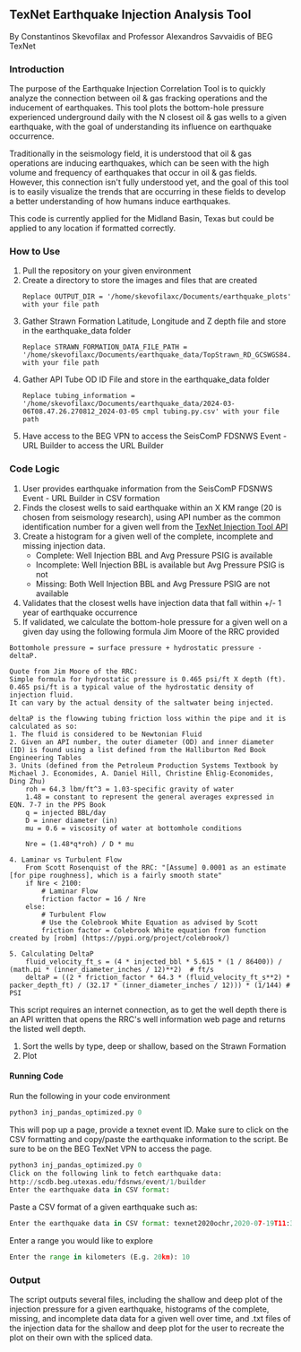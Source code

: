 ## TexNet Earthquake Injection Analysis Tool 
By Constantinos Skevofilax and Professor Alexandros Savvaidis of BEG TexNet

### Introduction 
The purpose of the Earthquake Injection Correlation Tool is to quickly analyze the connection between oil & gas fracking operations and the inducement of earthquakes. This tool plots the bottom-hole pressure experienced underground daily with the N closest oil & gas wells to a given earthquake, with the goal of understanding its influence on earthquake occurrence.

Traditionally in the seismology field, it is understood that oil & gas operations are inducing earthquakes, which can be seen with the high volume and frequency of earthquakes that occur in oil & gas fields. However, this connection isn't fully understood yet, and the goal of this tool is to easily visualize the trends that are occurring in these fields to develop a better understanding of how humans induce earthquakes. 

This code is currently applied for the Midland Basin, Texas but could be applied to any location if formatted correctly. 

### How to Use 

1. Pull the repository on your given environment
2. Create a directory to store the images and files that are created
   ```
   Replace OUTPUT_DIR = '/home/skevofilaxc/Documents/earthquake_plots' with your file path 
   ```
3. Gather Strawn Formation Latitude, Longitude and Z depth file and store in the earthquake_data folder
   ```
   Replace STRAWN_FORMATION_DATA_FILE_PATH = '/home/skevofilaxc/Documents/earthquake_data/TopStrawn_RD_GCSWGS84.csv' with your file path 
   ```
3. Gather API Tube OD ID File and store in the earthquake_data folder
   ```
   Replace tubing_information = '/home/skevofilaxc/Documents/earthquake_data/2024-03-06T08.47.26.270812_2024-03-05 cmpl tubing.py.csv' with your file path 
   ```
4. Have access to the BEG VPN to access the SeisComP FDSNWS Event - URL Builder to access the URL Builder 

### Code Logic

1. User provides earthquake information from the SeisComP FDSNWS Event - URL Builder in CSV formation
2. Finds the closest wells to said earthquake within an X KM range (20 is chosen from seismology research), using API number as the common identification number for a given well from the [TexNet Injection Tool API](https://injection.texnet.beg.utexas.edu/apidocs)
3. Create a histogram for a given well of the complete, incomplete and missing injection data. 
    - Complete: Well Injection BBL and Avg Pressure PSIG is available 
    - Incomplete: Well Injection BBL is available but Avg Pressure PSIG is not
    - Missing: Both Well Injection BBL and Avg Pressure PSIG are not available 
4. Validates that the closest wells have injection data that fall within +/- 1 year of earthquake occurrence
5. If validated, we calculate the bottom-hole pressure for a given well on a given day using the following formula Jim Moore of the RRC provided
```
Bottomhole pressure = surface pressure + hydrostatic pressure - deltaP.

Quote from Jim Moore of the RRC: 
Simple formula for hydrostatic pressure is 0.465 psi/ft X depth (ft).
0.465 psi/ft is a typical value of the hydrostatic density of injection fluid.
It can vary by the actual density of the saltwater being injected.

deltaP is the flowwing tubing friction loss within the pipe and it is calculated as so: 
1. The fluid is considered to be Newtonian Fluid 
2. Given an API number, the outer diameter (OD) and inner diameter (ID) is found using a list defined from the Halliburton Red Book Engineering Tables
3. Units (defined from the Petroleum Production Systems Textbook by Michael J. Economides, A. Daniel Hill, Christine Ehlig-Economides, Ding Zhu)
    roh = 64.3 lbm/ft^3 = 1.03-specific gravity of water 
    1.48 = constant to represent the general averages expressed in EQN. 7-7 in the PPS Book 
    q = injected BBL/day
    D = inner diameter (in) 
    mu = 0.6 = viscosity of water at bottomhole conditions
    
    Nre = (1.48*q*roh) / D * mu 
    
4. Laminar vs Turbulent Flow
    From Scott Rosenquist of the RRC: "[Assume] 0.0001 as an estimate [for pipe roughness], which is a fairly smooth state"
    if Nre < 2100: 
        # Laminar Flow
        friction factor = 16 / Nre 
    else: 
        # Turbulent Flow 
        # Use the Colebrook White Equation as advised by Scott 
        friction factor = Colebrook White equation from function created by [robm] (https://pypi.org/project/colebrook/)
        
5. Calculating DeltaP
    fluid_velocity_ft_s = (4 * injected_bbl * 5.615 * (1 / 86400)) / (math.pi * (inner_diameter_inches / 12)**2)  # ft/s
    deltaP = ((2 * friction_factor * 64.3 * (fluid_velocity_ft_s**2) * packer_depth_ft) / (32.17 * (inner_diameter_inches / 12))) * (1/144) # PSI
```

This script requires an internet connection, as to get the well depth there is an API written that opens the RRC's well information web page and returns the listed well depth.

1. Sort the wells by type, deep or shallow, based on the Strawn Formation
2. Plot 


#### Running Code 
Run the following in your code environment 

```python
python3 inj_pandas_optimized.py 0
```
This will pop up a page, provide a texnet event ID. Make sure to click on the CSV formatting and copy/paste the earthquake information to the script. Be sure to be on the BEG TexNet VPN to access the page. 
```python
python3 inj_pandas_optimized.py 0
Click on the following link to fetch earthquake data:
http://scdb.beg.utexas.edu/fdsnws/event/1/builder
Enter the earthquake data in CSV format:
```
Paste a CSV format of a given earthquake such as: 

```python
Enter the earthquake data in CSV format: texnet2020ochr,2020-07-19T11:35:39.489071Z,31.93725586,-102.3432736,6.749511719,2.511918765,"Western Texas"
```
Enter a range you would like to explore

```python
Enter the range in kilometers (E.g. 20km): 10
```
### Output 
The script outputs several files, including the shallow and deep plot of the injection pressure for a given earthquake, histograms of the complete, missing, and incomplete data 
data for a given well over time, and .txt files of the injection data for the shallow and deep plot for the user to recreate the plot on their own with the spliced data. 

